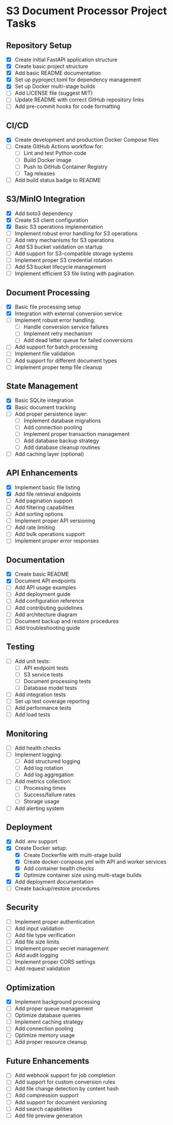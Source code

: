 # S3 Document Processor Project Tasks

## Repository Setup
- [x] Create initial FastAPI application structure
- [x] Create basic project structure
- [x] Add basic README documentation
- [x] Set up pyproject.toml for dependency management
- [x] Set up Docker multi-stage builds
- [ ] Add LICENSE file (suggest MIT)
- [ ] Update README with correct GitHub repository links
- [ ] Add pre-commit hooks for code formatting

## CI/CD
- [x] Create development and production Docker Compose files
- [ ] Create GitHub Actions workflow for:
  - [ ] Lint and test Python code
  - [ ] Build Docker image
  - [ ] Push to GitHub Container Registry
  - [ ] Tag releases
- [ ] Add build status badge to README

## S3/MinIO Integration
- [x] Add boto3 dependency
- [x] Create S3 client configuration
- [x] Basic S3 operations implementation
- [ ] Implement robust error handling for S3 operations
- [ ] Add retry mechanisms for S3 operations
- [ ] Add S3 bucket validation on startup
- [ ] Add support for S3-compatible storage systems
- [ ] Implement proper S3 credential rotation
- [ ] Add S3 bucket lifecycle management
- [ ] Implement efficient S3 file listing with pagination

## Document Processing
- [x] Basic file processing setup
- [x] Integration with external conversion service
- [ ] Implement robust error handling:
  - [ ] Handle conversion service failures
  - [ ] Implement retry mechanism
  - [ ] Add dead letter queue for failed conversions
- [ ] Add support for batch processing
- [ ] Implement file validation
- [ ] Add support for different document types
- [ ] Implement proper temp file cleanup

## State Management
- [x] Basic SQLite integration
- [x] Basic document tracking
- [ ] Add proper persistence layer:
  - [ ] Implement database migrations
  - [ ] Add connection pooling
  - [ ] Implement proper transaction management
  - [ ] Add database backup strategy
  - [ ] Add database cleanup routines
- [ ] Add caching layer (optional)

## API Enhancements
- [x] Implement basic file listing
- [x] Add file retrieval endpoints
- [ ] Add pagination support
- [ ] Add filtering capabilities
- [ ] Add sorting options
- [ ] Implement proper API versioning
- [ ] Add rate limiting
- [ ] Add bulk operations support
- [ ] Implement proper error responses

## Documentation
- [x] Create basic README
- [x] Document API endpoints
- [ ] Add API usage examples
- [ ] Add deployment guide
- [ ] Add configuration reference
- [ ] Add contributing guidelines
- [ ] Add architecture diagram
- [ ] Document backup and restore procedures
- [ ] Add troubleshooting guide

## Testing
- [ ] Add unit tests:
  - [ ] API endpoint tests
  - [ ] S3 service tests
  - [ ] Document processing tests
  - [ ] Database model tests
- [ ] Add integration tests
- [ ] Set up test coverage reporting
- [ ] Add performance tests
- [ ] Add load tests

## Monitoring
- [ ] Add health checks
- [ ] Implement logging:
  - [ ] Add structured logging
  - [ ] Add log rotation
  - [ ] Add log aggregation
- [ ] Add metrics collection:
  - [ ] Processing times
  - [ ] Success/failure rates
  - [ ] Storage usage
- [ ] Add alerting system

## Deployment
- [x] Add .env support
- [x] Create Docker setup:
  - [x] Create Dockerfile with multi-stage build
  - [x] Create docker-compose.yml with API and worker services
  - [x] Add container health checks
  - [x] Optimize container size using multi-stage builds
- [x] Add deployment documentation
- [ ] Create backup/restore procedures

## Security
- [ ] Implement proper authentication
- [ ] Add input validation
- [ ] Add file type verification
- [ ] Add file size limits
- [ ] Implement proper secret management
- [ ] Add audit logging
- [ ] Implement proper CORS settings
- [ ] Add request validation

## Optimization
- [x] Implement background processing
- [ ] Add proper queue management
- [ ] Optimize database queries
- [ ] Implement caching strategy
- [ ] Add connection pooling
- [ ] Optimize memory usage
- [ ] Add proper resource cleanup

## Future Enhancements
- [ ] Add webhook support for job completion
- [ ] Add support for custom conversion rules
- [ ] Add file change detection by content hash
- [ ] Add compression support
- [ ] Add support for document versioning
- [ ] Add search capabilities
- [ ] Add file preview generation
